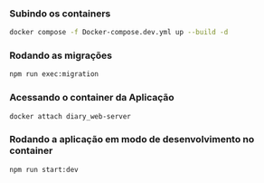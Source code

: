 
### Subindo os containers
```bash
docker compose -f Docker-compose.dev.yml up --build -d
```

### Rodando as migrações
```bash
npm run exec:migration
```

### Acessando o container da Aplicação
```bash
docker attach diary_web-server
```

### Rodando a aplicação em modo de desenvolvimento no container
```bash
npm run start:dev
```

